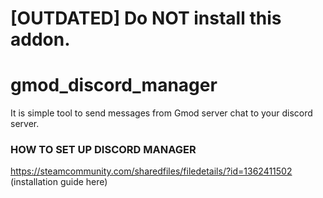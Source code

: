 # [OUTDATED] Do NOT install this addon.

# gmod_discord_manager
It is simple tool to send messages from Gmod server chat to your discord server.

### HOW TO SET UP DISCORD MANAGER ###
https://steamcommunity.com/sharedfiles/filedetails/?id=1362411502
(installation guide here)
